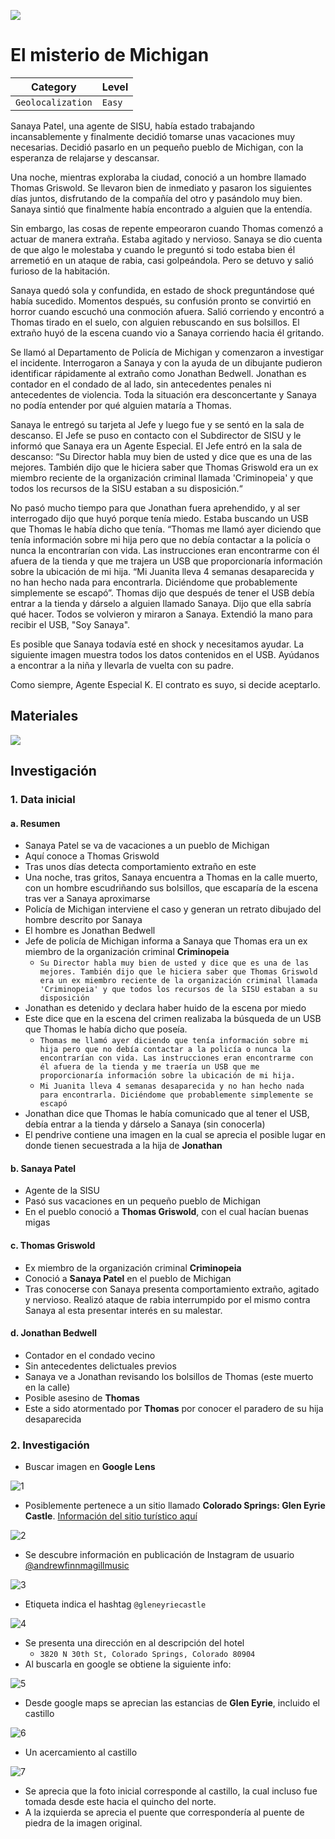 ![](https://hacktoria.com/wp-content/uploads/2024/05/Cover-The-Michigan-Mystery.jpg)

# El misterio de Michigan

| **Category**      | **Level** |
| ----------------- | --------- |
| `Geolocalization` | `Easy`    |

Sanaya Patel, una agente de SISU, había estado trabajando incansablemente y finalmente decidió tomarse unas vacaciones muy necesarias. Decidió pasarlo en un pequeño pueblo de Michigan, con la esperanza de relajarse y descansar.

Una noche, mientras exploraba la ciudad, conoció a un hombre llamado Thomas Griswold. Se llevaron bien de inmediato y pasaron los siguientes días juntos, disfrutando de la compañía del otro y pasándolo muy bien. Sanaya sintió que finalmente había encontrado a alguien que la entendía.  
  
Sin embargo, las cosas de repente empeoraron cuando Thomas comenzó a actuar de manera extraña. Estaba agitado y nervioso. Sanaya se dio cuenta de que algo le molestaba y cuando le preguntó si todo estaba bien él arremetió en un ataque de rabia, casi golpeándola. Pero se detuvo y salió furioso de la habitación.  
  
Sanaya quedó sola y confundida, en estado de shock preguntándose qué había sucedido. Momentos después, su confusión pronto se convirtió en horror cuando escuchó una conmoción afuera. Salió corriendo y encontró a Thomas tirado en el suelo, con alguien rebuscando en sus bolsillos. El extraño huyó de la escena cuando vio a Sanaya corriendo hacia él gritando.  
  
Se llamó al Departamento de Policía de Michigan y comenzaron a investigar el incidente. Interrogaron a Sanaya y con la ayuda de un dibujante pudieron identificar rápidamente al extraño como Jonathan Bedwell. Jonathan es contador en el condado de al lado, sin antecedentes penales ni antecedentes de violencia. Toda la situación era desconcertante y Sanaya no podía entender por qué alguien mataría a Thomas.  
  
Sanaya le entregó su tarjeta al Jefe y luego fue y se sentó en la sala de descanso. El Jefe se puso en contacto con el Subdirector de SISU y le informó que Sanaya era un Agente Especial. El Jefe entró en la sala de descanso: “Su Director habla muy bien de usted y dice que es una de las mejores. También dijo que le hiciera saber que Thomas Griswold era un ex miembro reciente de la organización criminal llamada 'Criminopeia' y que todos los recursos de la SISU estaban a su disposición.“

No pasó mucho tiempo para que Jonathan fuera aprehendido, y al ser interrogado dijo que huyó porque tenía miedo. Estaba buscando un USB que Thomas le había dicho que tenía. “Thomas me llamó ayer diciendo que tenía información sobre mi hija pero que no debía contactar a la policía o nunca la encontrarían con vida. Las instrucciones eran encontrarme con él afuera de la tienda y que me trajera un USB que proporcionaría información sobre la ubicación de mi hija. “Mi Juanita lleva 4 semanas desaparecida y no han hecho nada para encontrarla. Diciéndome que probablemente simplemente se escapó”. Thomas dijo que después de tener el USB debía entrar a la tienda y dárselo a alguien llamado Sanaya. Dijo que ella sabría qué hacer. Todos se volvieron y miraron a Sanaya. Extendió la mano para recibir el USB, "Soy Sanaya".

Es posible que Sanaya todavía esté en shock y necesitamos ayudar. La siguiente imagen muestra todos los datos contenidos en el USB. Ayúdanos a encontrar a la niña y llevarla de vuelta con su padre.

Como siempre, Agente Especial K. El contrato es suyo, si decide aceptarlo.

## Materiales

![](https://i0.wp.com/hacktoria.com/wp-content/uploads/2024/05/location-edited.png?resize=845%2C366&ssl=1)

## Investigación

### 1. Data inicial

#### a. Resumen

- Sanaya Patel se va de vacaciones a un pueblo de Michigan
- Aquí conoce a Thomas Griswold
- Tras unos días detecta comportamiento extraño en este
- Una noche, tras gritos, Sanaya encuentra a Thomas en la calle muerto, con un hombre escudriñando sus bolsillos, que escaparía de la escena tras ver a Sanaya aproximarse
- Policía de Michigan interviene el caso y generan un retrato dibujado del hombre descrito por Sanaya
- El hombre es Jonathan Bedwell
- Jefe de policía de Michigan informa a Sanaya que Thomas era un ex miembro de la organización criminal **Criminopeia**
	- `Su Director habla muy bien de usted y dice que es una de las mejores. También dijo que le hiciera saber que Thomas Griswold era un ex miembro reciente de la organización criminal llamada 'Criminopeia' y que todos los recursos de la SISU estaban a su disposición`
- Jonathan es detenido y declara haber huido de la escena por miedo
- Este dice que en la escena del crimen realizaba la búsqueda de un USB que Thomas le había dicho que poseía.
	- `Thomas me llamó ayer diciendo que tenía información sobre mi hija pero que no debía contactar a la policía o nunca la encontrarían con vida. Las instrucciones eran encontrarme con él afuera de la tienda y me traería un USB que me proporcionaría información sobre la ubicación de mi hija.`
	- `Mi Juanita lleva 4 semanas desaparecida y no han hecho nada para encontrarla. Diciéndome que probablemente simplemente se escapó`
- Jonathan dice que Thomas le había comunicado que al tener el USB, debía entrar a la tienda y dárselo a Sanaya (sin conocerla)
- El pendrive contiene una imagen en la cual se aprecia el posible lugar en donde tienen secuestrada a la hija de **Jonathan**

#### b. Sanaya Patel

 - Agente de la SISU
 - Pasó sus vacaciones en un pequeño pueblo de Michigan
 - En el pueblo conoció a **Thomas Griswold**, con el cual hacían buenas migas

#### c. Thomas Griswold

- Ex miembro de la organización criminal **Criminopeia**
- Conoció a **Sanaya Patel** en el pueblo de Michigan
- Tras conocerse con Sanaya presenta comportamiento extraño, agitado y nervioso. Realizó ataque de rabia interrumpido por el mismo contra Sanaya al esta presentar interés en su malestar.

#### d. Jonathan Bedwell

- Contador en el condado vecino
- Sin antecedentes delictuales previos
- Sanaya ve a Jonathan revisando los bolsillos de Thomas (este muerto en la calle)
- Posible asesino de **Thomas**
- Este a sido atormentado por **Thomas** por conocer el paradero de su hija desaparecida

### 2. Investigación

- Buscar imagen en **Google Lens**

![1](./img/20240608005138.png)

- Posiblemente pertenece a un sitio llamado **Colorado Springs: Glen Eyrie Castle**. [Información del sitio turístico aquí](https://eenusa.smugmug.com/North-America-US-Canada-Mexico/USA/Colorado/COS-GlenEyrie)

![2](./img/20240608005017.png)

- Se descubre información en publicación de Instagram de usuario [@andrewfinnmagillmusic](https://www.instagram.com/andrewfinnmagillmusic/)

![3](./img/20240608004642.png)

- Etiqueta indica el hashtag `@gleneyriecastle`

![4](./img/20240608004727.png)

- Se presenta una dirección en al descripción del hotel
	- `3820 N 30th St, Colorado Springs, Colorado 80904`
- Al buscarla en google se obtiene la siguiente info:

![5](./img/20240608005953.png)

- Desde google maps se aprecian las estancias de **Glen Eyrie**, incluido el castillo

![6](./img/20240608010127.png)

- Un acercamiento al castillo

![7](./img/20240608010205.png)

- Se aprecia que la foto inicial corresponde al castillo, la cual incluso fue tomada desde este hacia el quincho del norte.
- A la izquierda se aprecia el puente que correspondería al puente de piedra de la imagen original.
